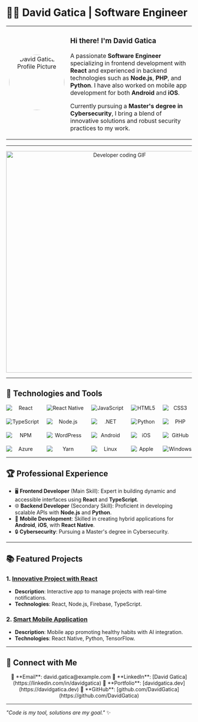 # 👨‍💻 David Gatica | Software Engineer  

<div align="center">
  <table>
    <tr>
      <td align="center" width="150">
        <img src="https://via.placeholder.com/150" alt="David Gatica's Profile Picture" width="150" style="border-radius: 50%;">
      </td>
      <td>
        <h3>Hi there! I'm David Gatica</h3>
        <p>
          A passionate <strong>Software Engineer</strong> specializing in frontend development with <strong>React</strong> and experienced in backend technologies such as <strong>Node.js</strong>, <strong>PHP</strong>, and <strong>Python</strong>.  
          I have also worked on mobile app development for both <strong>Android</strong> and <strong>iOS</strong>.  
        </p>
        <p>
          Currently pursuing a <strong>Master's degree in Cybersecurity</strong>, I bring a blend of innovative solutions and robust security practices to my work.  
        </p>
      </td>
    </tr>
  </table>
</div>

---

<div align="center">
  <img src="https://user-images.githubusercontent.com/101390725/190355324-a0e8b36a-6c23-46df-93b2-aa01c7dddd24.gif" alt="Developer coding GIF" width="600">
</div>

---

## 🚀 Technologies and Tools  

<div align="center" style="display: grid; grid-template-columns: repeat(5, auto); gap: 20px;">
  <!-- Frontend -->
  <img src="https://img.shields.io/badge/-React-61DAFB?logo=react&logoColor=white&style=for-the-badge" alt="React">
  <img src="https://img.shields.io/badge/-React%20Native-61DAFB?logo=react&logoColor=white&style=for-the-badge" alt="React Native">
  <img src="https://img.shields.io/badge/-JavaScript-F7DF1E?logo=javascript&logoColor=black&style=for-the-badge" alt="JavaScript">
  <img src="https://img.shields.io/badge/-HTML5-E34F26?logo=html5&logoColor=white&style=for-the-badge" alt="HTML5">
  <img src="https://img.shields.io/badge/-CSS3-1572B6?logo=css3&logoColor=white&style=for-the-badge" alt="CSS3">
  <img src="https://img.shields.io/badge/-TypeScript-3178C6?logo=typescript&logoColor=white&style=for-the-badge" alt="TypeScript">
  
  <!-- Backend -->
  <img src="https://img.shields.io/badge/-Node.js-339933?logo=node.js&logoColor=white&style=for-the-badge" alt="Node.js">
  <img src="https://img.shields.io/badge/-.NET-512BD4?logo=.net&logoColor=white&style=for-the-badge" alt=".NET">
  <img src="https://img.shields.io/badge/-Python-3776AB?logo=python&logoColor=white&style=for-the-badge" alt="Python">
  <img src="https://img.shields.io/badge/-PHP-777BB4?logo=php&logoColor=white&style=for-the-badge" alt="PHP">
  <img src="https://img.shields.io/badge/-NPM-CB3837?logo=npm&logoColor=white&style=for-the-badge" alt="NPM">

  <!-- CMS -->
  <img src="https://img.shields.io/badge/-WordPress-21759B?logo=wordpress&logoColor=white&style=for-the-badge" alt="WordPress">

  <!-- Mobile Development -->
  <img src="https://img.shields.io/badge/-Android-3DDC84?logo=android&logoColor=white&style=for-the-badge" alt="Android">
  <img src="https://img.shields.io/badge/-iOS-000000?logo=apple&logoColor=white&style=for-the-badge" alt="iOS">
  
  <!-- DevOps -->
  <img src="https://img.shields.io/badge/-GitHub-181717?logo=github&logoColor=white&style=for-the-badge" alt="GitHub">
  <img src="https://img.shields.io/badge/-Azure-0078D4?logo=microsoftazure&logoColor=white&style=for-the-badge" alt="Azure">
  <img src="https://img.shields.io/badge/-Yarn-2C8EBB?logo=yarn&logoColor=white&style=for-the-badge" alt="Yarn">

  <!-- Operating Systems -->
  <img src="https://img.shields.io/badge/-Linux-FCC624?logo=linux&logoColor=black&style=for-the-badge" alt="Linux">
  <img src="https://img.shields.io/badge/-Apple-000000?logo=apple&logoColor=white&style=for-the-badge" alt="Apple">
  <img src="https://img.shields.io/badge/-Windows-0078D6?logo=windows&logoColor=white&style=for-the-badge" alt="Windows">
</div>

---

## 🏆 Professional Experience  

- 🖥️ **Frontend Developer** (Main Skill): Expert in building dynamic and accessible interfaces using **React** and **TypeScript**.  
- 🌐 **Backend Developer** (Secondary Skill): Proficient in developing scalable APIs with **Node.js** and **Python**.  
- 📱 **Mobile Development**: Skilled in creating hybrid applications for **Android**, **iOS**, with **React Native**.  
- 🔒 **Cybersecurity**: Pursuing a Master's degree in Cybersecurity.  

---

## 📚 Featured Projects  

### **1. [Innovative Project with React](#)**  
- **Description**: Interactive app to manage projects with real-time notifications.  
- **Technologies**: React, Node.js, Firebase, TypeScript.  

### **2. [Smart Mobile Application](#)**  
- **Description**: Mobile app promoting healthy habits with AI integration.  
- **Technologies**: React Native, Python, TensorFlow.  

---

## 🌟 Connect with Me  

<div align="center">
  📧 **Email**: david.gatica@example.com  
  💼 **LinkedIn**: [David Gatica](https://linkedin.com/in/davidgatica)  
  📂 **Portfolio**: [davidgatica.dev](https://davidgatica.dev)  
  🐙 **GitHub**: [github.com/DavidGatica](https://github.com/DavidGatica)  
</div>

---

_"Code is my tool, solutions are my goal."_ ✨  
